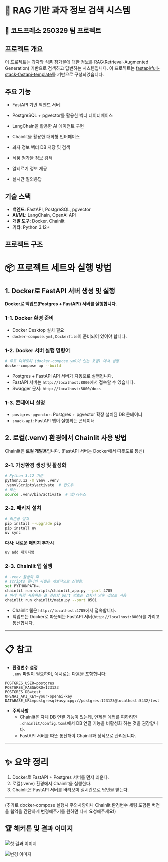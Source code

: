 
# 🚀 RAG 기반 과자 정보 검색 시스템
## 🚀 코드프레소 250329 팀 프로젝트

## 프로젝트 개요
이 프로젝트는 과자와 식품 첨가물에 대한 정보를 RAG(Retrieval-Augmented Generation) 기반으로 검색하고 답변하는 시스템입니다.
이 프로젝트는 [fastapi/full-stack-fastapi-template](https://github.com/tiangolo/full-stack-fastapi-template)를 기반으로 구성되었습니다.

## 주요 기능
- FastAPI 기반 백엔드 서버
- PostgreSQL + pgvector를 활용한 벡터 데이터베이스
- LangChain을 활용한 AI 에이전트 구현
- Chainlit을 활용한 대화형 인터페이스

- 과자 정보 벡터 DB 저장 및 검색
- 식품 첨가물 정보 검색
- 알레르기 정보 제공
- 실시간 질의응답

## 기술 스택
- **백엔드**: FastAPI, PostgreSQL, pgvector
- **AI/ML**: LangChain, OpenAI API
- **개발 도구**: Docker, Chainlit
- **기타**: Python 3.12+

## 프로젝트 구조


# 📦 프로젝트 세트와 실행 방법

## 1. Docker로 FastAPI 서버 생성 및 실행

**Docker로 백업드(Postgres + FastAPI) 서버를 실행합니다.**

### 1-1. Docker 환경 준비
- Docker Desktop 설치 필요
- `docker-compose.yml`, `Dockerfile`이 준비되어 있어야 합니다.

### 1-2. Docker 서버 실행 명령어

```bash
# 루트 디렉토리 (docker-compose.yml이 있는 포범) 에서 실행
docker-compose up --build
```

- Postgres + FastAPI API 서버가 자동으로 실행됩니다.
- FastAPI 서버는 `http://localhost:8000`에서 접속할 수 있습니다.
- Swagger 문서: `http://localhost:8000/docs`

### 1-3. 콘테이너 설명
- `postgres-pgvector`: Postgres + pgvector 확장 설치된 DB 콘테이너
- `snack-api`: FastAPI 앱이 실행되는 콘테이너

## 2. 로컬(.venv) 환경에서 Chainlit 사용 방법

Chainlit은 **로컬 개발용**입니다. (FastAPI 서버는 Docker에서 따뜻도로 통신)

### 2-1. 가상환경 생성 및 활성화

```bash
# Python 3.12 기준
python3.12 -m venv .venv
.venv\Scripts\activate  # 윈도우
# 또는
source .venv/bin/activate  # 맵/리누스
```

### 2-2. 패키지 설치

```bash
# 의존성 설치
pip install --upgrade pip
pip install uv
uv sync
```

**다시: 새로운 패키지 추가시**

```bash
uv add 패키지명
```

### 2-3. Chainlit 앱 실행

```bash
# .venv 활성화 후
# scripts 폴더의 파일은 개별적으로 진행함.
set PYTHONPATH=.
chainlit run scripts/chainlit_app.py --port 4785
# 아래 처럼 사용하는 걸 권장함 port 번호는 겹치지 안흔 것으로 사용
chainlit run chainlit/main.py --port 8501
```

- Chainlit 웹은 `http://localhost:4785`에서 접속합니다.
- 백업드는 Docker로 따뜻되는 FastAPI 서버(`http://localhost:8000`)를 가리고 통신합니다.

---

# 📋 참고

- **환경변수 설정**  
  `.env` 파일이 필요하며, 예시로는 다음을 포함합니다:

```env
POSTGRES_USER=postgres
POSTGRES_PASSWORD=123123
POSTGRES_DB=test
OPENAI_API_KEY=your-openai-key
DATABASE_URL=postgresql+asyncpg://postgres:123123@localhost:5432/test
```

- **주의사항**
  - Chainlit은 자체 DB 연결 기능이 있는데, 언제든 에러를 피하려면 `.chainlit/config.toml`에서 DB 연결 기능을 비활성화 하는 것을 권장합니다.
  - FastAPI 서버를 따뜻 통신해야 Chainlit과 정적으로 관리됩니다.

---

# ✨ 요약 정리

1. Docker로 FastAPI + Postgres 서버를 먼저 띄운다.
2. 로컬(.venv) 환경에서 Chainlit을 실행한다.
3. Chainlit은 FastAPI 서버를 바라보며 실시간으로 답변을 받는다.

---

(추가로 docker-compose 실행시 주의사항이나 Chainlit 환경변수 세팅 포함된 버전을 웹역을 간단하게 변경해주기를 원하면 다시 요청해주세요!)



## 🏆 해커톤 및 결과 이미지

![첫 결과 이미지](images\frist.png)

![변경 이미지](images\last.JPG)


